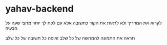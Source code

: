 # yahav-backend

לקרוא את המדריך ולא לראות את הקוד כתשובה אלא עם לקח לך יותר מחצי שעה על הבעיה

תראה את התמונה להמחשה של כל שלב ואיפה כל תשובה של כל שלב

